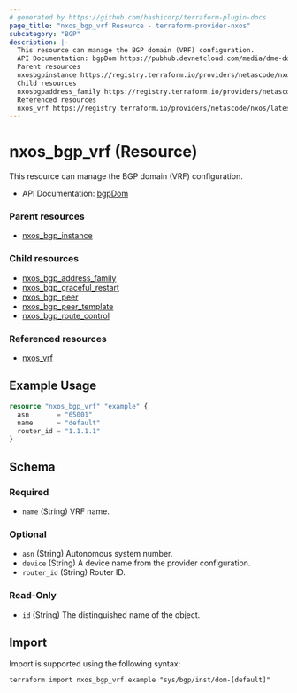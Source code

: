 ```yaml
---
# generated by https://github.com/hashicorp/terraform-plugin-docs
page_title: "nxos_bgp_vrf Resource - terraform-provider-nxos"
subcategory: "BGP"
description: |-
  This resource can manage the BGP domain (VRF) configuration.
  API Documentation: bgpDom https://pubhub.devnetcloud.com/media/dme-docs-10-2-2/docs/Routing%20and%20Forwarding/bgp:Dom/
  Parent resources
  nxosbgpinstance https://registry.terraform.io/providers/netascode/nxos/latest/docs/resources/bgp_instance
  Child resources
  nxosbgpaddress_family https://registry.terraform.io/providers/netascode/nxos/latest/docs/resources/bgp_address_familynxosbgpgraceful_restart https://registry.terraform.io/providers/netascode/nxos/latest/docs/resources/bgp_graceful_restartnxosbgppeer https://registry.terraform.io/providers/netascode/nxos/latest/docs/resources/bgp_peernxosbgppeer_template https://registry.terraform.io/providers/netascode/nxos/latest/docs/resources/bgp_peer_templatenxosbgproute_control https://registry.terraform.io/providers/netascode/nxos/latest/docs/resources/bgp_route_control
  Referenced resources
  nxos_vrf https://registry.terraform.io/providers/netascode/nxos/latest/docs/resources/vrf
---
```


# nxos_bgp_vrf (Resource)

This resource can manage the BGP domain (VRF) configuration.

- API Documentation: [bgpDom](https://pubhub.devnetcloud.com/media/dme-docs-10-2-2/docs/Routing%20and%20Forwarding/bgp:Dom/)

### Parent resources

- [nxos_bgp_instance](https://registry.terraform.io/providers/netascode/nxos/latest/docs/resources/bgp_instance)

### Child resources

- [nxos_bgp_address_family](https://registry.terraform.io/providers/netascode/nxos/latest/docs/resources/bgp_address_family)
- [nxos_bgp_graceful_restart](https://registry.terraform.io/providers/netascode/nxos/latest/docs/resources/bgp_graceful_restart)
- [nxos_bgp_peer](https://registry.terraform.io/providers/netascode/nxos/latest/docs/resources/bgp_peer)
- [nxos_bgp_peer_template](https://registry.terraform.io/providers/netascode/nxos/latest/docs/resources/bgp_peer_template)
- [nxos_bgp_route_control](https://registry.terraform.io/providers/netascode/nxos/latest/docs/resources/bgp_route_control)

### Referenced resources

- [nxos_vrf](https://registry.terraform.io/providers/netascode/nxos/latest/docs/resources/vrf)

## Example Usage

```terraform
resource "nxos_bgp_vrf" "example" {
  asn       = "65001"
  name      = "default"
  router_id = "1.1.1.1"
}
```

<!-- schema generated by tfplugindocs -->
## Schema

### Required

- `name` (String) VRF name.

### Optional

- `asn` (String) Autonomous system number.
- `device` (String) A device name from the provider configuration.
- `router_id` (String) Router ID.

### Read-Only

- `id` (String) The distinguished name of the object.

## Import

Import is supported using the following syntax:

```shell
terraform import nxos_bgp_vrf.example "sys/bgp/inst/dom-[default]"
```
